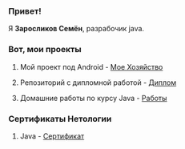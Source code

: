 ### Привет!

Я **Заросликов Семён**, разрабочик java.

### Вот, мои проекты

1. Мой проект под Android - [Мое Хозяйство](https://github.com/CEMKAAS/my_ferma_n)

2. Репозиторий с дипломной работой - [Диплом](https://github.com/CEMKAAS/pcs-final-diplom)

3. Домашние работы по курсу Java - [Работы](https://github.com/CEMKAAS/CEMKAAS/blob/main/HomeWork.md)

### Сертификаты Нетологии 

1. Java - [Сертификат](https://github.com/CEMKAAS/CEMKAAS/blob/main/certificate.pdf)

